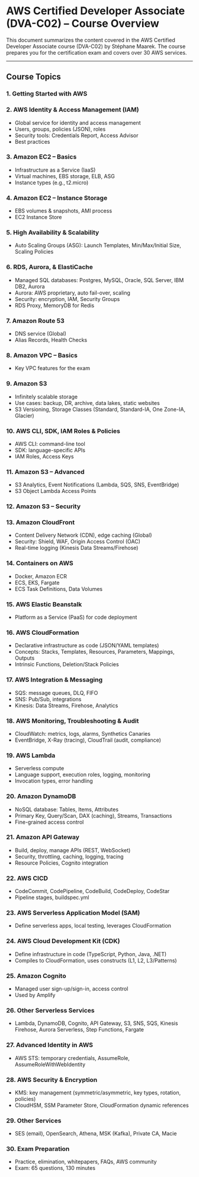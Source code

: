 # AWS Certified Developer Associate (DVA-C02) – Course Overview

This document summarizes the content covered in the AWS Certified Developer Associate course (DVA-C02) by Stéphane Maarek. The course prepares you for the certification exam and covers over 30 AWS services.

---

## Course Topics

### 1. Getting Started with AWS

### 2. **AWS Identity & Access Management (IAM)**
- Global service for identity and access management
- Users, groups, policies (JSON), roles
- Security tools: Credentials Report, Access Advisor
- Best practices

### 3. **Amazon EC2 – Basics**
- Infrastructure as a Service (IaaS)
- Virtual machines, EBS storage, ELB, ASG
- Instance types (e.g., t2.micro)

### 4. **Amazon EC2 – Instance Storage**
- EBS volumes & snapshots, AMI process
- EC2 Instance Store

### 5. **High Availability & Scalability**
- Auto Scaling Groups (ASG): Launch Templates, Min/Max/Initial Size, Scaling Policies

### 6. **RDS, Aurora, & ElastiCache**
- Managed SQL databases: Postgres, MySQL, Oracle, SQL Server, IBM DB2, Aurora
- Aurora: AWS proprietary, auto fail-over, scaling
- Security: encryption, IAM, Security Groups
- RDS Proxy, MemoryDB for Redis

### 7. **Amazon Route 53**
- DNS service (Global)
- Alias Records, Health Checks

### 8. **Amazon VPC – Basics**
- Key VPC features for the exam

### 9. **Amazon S3**
- Infinitely scalable storage
- Use cases: backup, DR, archive, data lakes, static websites
- S3 Versioning, Storage Classes (Standard, Standard-IA, One Zone-IA, Glacier)

### 10. **AWS CLI, SDK, IAM Roles & Policies**
- AWS CLI: command-line tool
- SDK: language-specific APIs
- IAM Roles, Access Keys

### 11. **Amazon S3 – Advanced**
- S3 Analytics, Event Notifications (Lambda, SQS, SNS, EventBridge)
- S3 Object Lambda Access Points

### 12. **Amazon S3 – Security**

### 13. **Amazon CloudFront**
- Content Delivery Network (CDN), edge caching (Global)
- Security: Shield, WAF, Origin Access Control (OAC)
- Real-time logging (Kinesis Data Streams/Firehose)

### 14. **Containers on AWS**
- Docker, Amazon ECR
- ECS, EKS, Fargate
- ECS Task Definitions, Data Volumes

### 15. **AWS Elastic Beanstalk**
- Platform as a Service (PaaS) for code deployment

### 16. **AWS CloudFormation**
- Declarative infrastructure as code (JSON/YAML templates)
- Concepts: Stacks, Templates, Resources, Parameters, Mappings, Outputs
- Intrinsic Functions, Deletion/Stack Policies

### 17. **AWS Integration & Messaging**
- SQS: message queues, DLQ, FIFO
- SNS: Pub/Sub, integrations
- Kinesis: Data Streams, Firehose, Analytics

### 18. **AWS Monitoring, Troubleshooting & Audit**
- CloudWatch: metrics, logs, alarms, Synthetics Canaries
- EventBridge, X-Ray (tracing), CloudTrail (audit, compliance)

### 19. **AWS Lambda**
- Serverless compute
- Language support, execution roles, logging, monitoring
- Invocation types, error handling

### 20. **Amazon DynamoDB**
- NoSQL database: Tables, Items, Attributes
- Primary Key, Query/Scan, DAX (caching), Streams, Transactions
- Fine-grained access control

### 21. **Amazon API Gateway**
- Build, deploy, manage APIs (REST, WebSocket)
- Security, throttling, caching, logging, tracing
- Resource Policies, Cognito integration

### 22. **AWS CICD**
- CodeCommit, CodePipeline, CodeBuild, CodeDeploy, CodeStar
- Pipeline stages, buildspec.yml

### 23. **AWS Serverless Application Model (SAM)**
- Define serverless apps, local testing, leverages CloudFormation

### 24. **AWS Cloud Development Kit (CDK)**
- Define infrastructure in code (TypeScript, Python, Java, .NET)
- Compiles to CloudFormation, uses constructs (L1, L2, L3/Patterns)

### 25. **Amazon Cognito**
- Managed user sign-up/sign-in, access control
- Used by Amplify

### 26. **Other Serverless Services**
- Lambda, DynamoDB, Cognito, API Gateway, S3, SNS, SQS, Kinesis Firehose, Aurora Serverless, Step Functions, Fargate

### 27. **Advanced Identity in AWS**
- AWS STS: temporary credentials, AssumeRole, AssumeRoleWithWebIdentity

### 28. **AWS Security & Encryption**
- KMS: key management (symmetric/asymmetric, key types, rotation, policies)
- CloudHSM, SSM Parameter Store, CloudFormation dynamic references

### 29. **Other Services**
- SES (email), OpenSearch, Athena, MSK (Kafka), Private CA, Macie

### 30. **Exam Preparation**
- Practice, elimination, whitepapers, FAQs, AWS community
- Exam: 65 questions, 130 minutes
